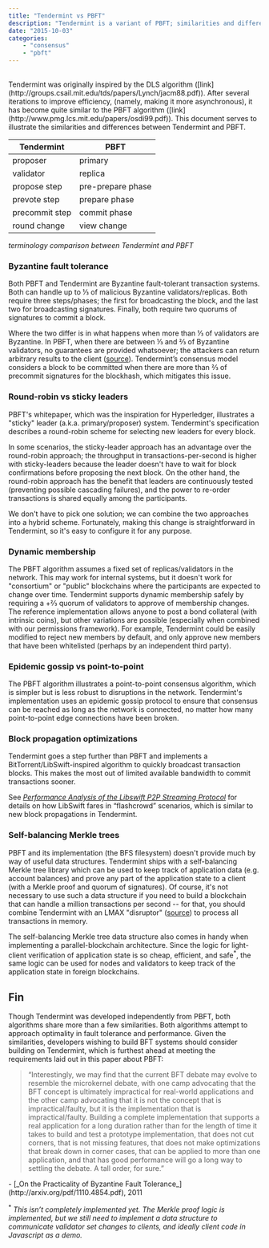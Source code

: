 ```yaml
---
title: "Tendermint vs PBFT"
description: "Tendermint is a variant of PBFT; similarities and differences explained"
date: "2015-10-03"
categories: 
    - "consensus"
    - "pbft"
---
```


<br/>
Tendermint was originally inspired by the DLS algorithm ([link](http://groups.csail.mit.edu/tds/papers/Lynch/jacm88.pdf)).  After several iterations to improve efficiency, (namely, making it more asynchronous), it has become quite similar to the PBFT algorithm ([link](http://www.pmg.lcs.mit.edu/papers/osdi99.pdf)).  This document serves to illustrate the similarities and differences between Tendermint and PBFT.


|Tendermint     | PBFT              |
|---------------|-------------------|
|proposer       | primary           |
|validator      | replica           |
|propose step   | pre-prepare phase |
|prevote step   | prepare phase     |
|precommit step | commit phase      |
|round change   | view change       |

_terminology comparison between Tendermint and PBFT_

### Byzantine fault tolerance

Both PBFT and Tendermint are Byzantine fault-tolerant transaction systems.  Both can handle up to ⅓ of malicious Byzantine validators/replicas.  Both require three steps/phases;  the first for broadcasting the block, and the last two for broadcasting signatures.  Finally, both require two quorums of signatures to commit a block.

Where the two differ is in what happens when more than ⅓ of validators are Byzantine.  In PBFT, when there are between ⅓ and ⅔ of Byzantine validators, no guarantees are provided whatsoever; the attackers can return arbitrary results to the client ([source](https://www.usenix.org/conference/nsdi-07/beyond-one-third-faulty-replicas-byzantine-fault-tolerant-systems)).  Tendermint’s consensus model considers a block to be committed when there are more than ⅔ of precommit signatures for the blockhash, which mitigates this issue.

### Round-robin vs sticky leaders

PBFT's whitepaper, which was the inspiration for Hyperledger, illustrates a "sticky" leader (a.k.a. primary/proposer) system.  Tendermint's specification describes a round-robin scheme for selecting new leaders for every block.

In some scenarios, the sticky-leader approach has an advantage over the round-robin approach; the throughput in transactions-per-second is higher with sticky-leaders because the leader doesn't have to wait for block confirmations before proposing the next block.  On the other hand, the round-robin approach has the benefit that leaders are continuously tested (preventing possible cascading failures), and the power to re-order transactions is shared equally among the participants.

We don't have to pick one solution; we can combine the two approaches into a hybrid scheme.  Fortunately, making this change is straightforward in Tendermint, so it's easy to configure it for any purpose.

### Dynamic membership

The PBFT algorithm assumes a fixed set of replicas/validators in the network.  This may work for internal systems, but it doesn't work for "consortium" or "public" blockchains where the participants are expected to change over time.  Tendermint supports dynamic membership safely by requiring a +⅔ quorum of validators to approve of membership changes.  The reference implementation allows anyone to post a bond collateral (with intrinsic coins), but other variations are possible (especially when combined with our permissions framework).  For example, Tendermint could be easily modified to reject new members by default, and only approve new members that have been whitelisted (perhaps by an independent third party).

### Epidemic gossip vs point-to-point

The PBFT algorithm illustrates a point-to-point consensus algorithm, which is simpler but is less robust to disruptions in the network.  Tendermint's implementation uses an epidemic gossip protocol to ensure that consensus can be reached as long as the network is connected, no matter how many point-to-point edge connections have been broken.

### Block propagation optimizations

Tendermint goes a step further than PBFT and implements a BitTorrent/LibSwift-inspired algorithm to quickly broadcast transaction blocks.  This makes the most out of limited available bandwidth to commit transactions sooner.

See [_Performance Analysis of the Libswift P2P Streaming Protocol_](http://www.ict.kth.se/courses/ID2210/presentation-papers/2012%20-%20Performance%20Analysis%20of%20Libswift.pdf) for details on how LibSwift fares in “flashcrowd” scenarios, which is similar to new block propagations in Tendermint.

### Self-balancing Merkle trees

PBFT and its implementation (the BFS filesystem) doesn't provide much by way of useful data structures.  Tendermint ships with a self-balancing Merkle tree library which can be used to keep track of application data (e.g. account balances) and prove any part of the application state to a client (with a Merkle proof and quorum of signatures).  Of course, it's not necessary to use such a data structure if you need to build a blockchain that can handle a million transactions per second -- for that, you should combine Tendermint with an LMAX "disruptor" ([source](http://martinfowler.com/articles/lmax.html)) to process all transactions in memory.

The self-balancing Merkle tree data structure also comes in handy when implementing a parallel-blockchain architecture.  Since the logic for light-client verification of application state is so cheap, efficient, and safe<sup>\*</sup>, the same logic can be used for nodes and validators to keep track of the application state in foreign blockchains.

## Fin

Though Tendermint was developed independently from PBFT, both algorithms share more than a few similarities. Both algorithms attempt to approach optimality in fault tolerance and performance.  Given the similarities, developers wishing to build BFT systems should consider building on Tendermint, which is furthest ahead at meeting the requirements laid out in this paper about PBFT:

<blockquote>
“Interestingly, we may find that the current BFT debate may evolve to resemble the microkernel debate, with one camp advocating that the BFT concept is ultimately impractical for real-world applications and the other camp advocating that it is not the concept that is impractical/faulty, but it is the implementation that is impractical/faulty. Building a complete implementation that supports a real application for a long duration rather than for the length of time it takes to build and test a prototype implementation, that does not cut corners, that is not missing features, that does not make optimizations that break down in corner cases, that can be applied to more than one application, and that has good performance will go a long way to settling the debate. A tall order, for sure.”
</blockquote>
- [_On the Practicality of Byzantine Fault Tolerance_](http://arxiv.org/pdf/1110.4854.pdf), 2011


<sup>\*</sup> _This isn’t completely implemented yet.  The Merkle proof logic is implemented, but we still need to implement a data structure to communicate validator set changes to clients, and ideally client code in Javascript as a demo._
